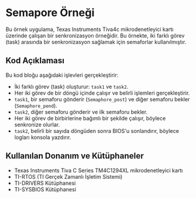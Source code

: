 # Semapore Örneği
Bu örnek uygulama, Texas Instruments Tiva4c mikrodenetleyici kartı üzerinde çalışan bir senkronizasyon örneğidir. Bu örnekte, iki farklı görev (task) arasında bir senkronizasyon sağlamak için semaforlar kullanılmıştır.

## Kod Açıklaması

Bu kod bloğu aşağıdaki işlevleri gerçekleştirir:

- İki farklı görev (task) oluşturur: `task1` ve `task2`.
- Her iki görev de bir döngü içinde çalışır ve belirli işlemleri gerçekleştirir.
- `task1`, bir semaforu gönderir (`Semaphore_post`) ve diğer semaforu bekler (`Semaphore_pend`).
- `task2`, diğer semaforu gönderir ve ilk semaforu bekler.
- Her iki görev de birbirlerine bağımlı bir şekilde çalışır, böylece senkronize olurlar.
- `task2`, belirli bir sayıda döngüden sonra BIOS'u sonlandırır, böylece logları konsola yazdırır.

## Kullanılan Donanım ve Kütüphaneler

- Texas Instruments Tiva C Series TM4C1294XL mikrodenetleyici kartı
- TI-RTOS (TI Gerçek Zamanlı İşletim Sistemi)
- TI-DRIVERS Kütüphanesi
- TI-SYSBIOS Kütüphanesi

